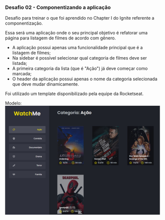 <h3>Desafio 02 - Componentizando a aplicação</h3>

Desafio para treinar o que foi aprendido no Chapter I do Ignite referente a componentização.

Essa será uma aplicação onde o seu principal objetivo é refatorar uma página para listagem de filmes de acordo com gênero.

- A aplicação possui apenas uma funcionalidade principal que é a listagem de filmes;
- Na sidebar é possível selecionar qual categoria de filmes deve ser listada;
- A primeira categoria da lista (que é "Ação") já deve começar como marcada;
- O header da aplicação possui apenas o nome da categoria selecionada que deve mudar dinamicamente.

Foi utilizado um template disponibilizado pela equipe da Rocketseat.

Modelo:
<img src="./public/example.png" />
